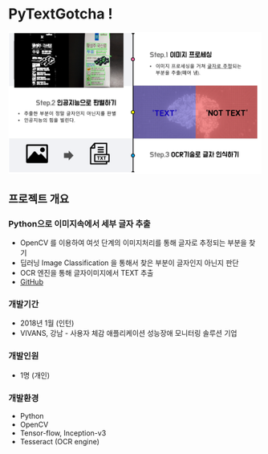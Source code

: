 # PyTextGotcha !

<img src="https://github.com/nicewoong/portfolio/blob/master/images/pytextgotcha.png" alt="pytextgotcha"/>

## 프로젝트 개요

### Python으로 이미지속에서 세부 글자 추출

* OpenCV 를 이용하여 여섯 단계의 이미지처리를 통해 글자로 추정되는 부분을 찾기
* 딥러닝 Image Classification 을 통해서 찾은 부분이 글자인지 아닌지 판단
* OCR 엔진을 통해 글자이미지에서 TEXT 추출
* [GitHub](https://github.com/nicewoong/pyTextGotcha)

### 개발기간
* 2018년 1월 (인턴)
* VIVANS, 강남 - 사용자 체감 애플리케이션 성능장애 모니터링 솔루션 기업

### 개발인원
* 1명 (개인)

### 개발환경
* Python 
* OpenCV
* Tensor-flow, Inception-v3
* Tesseract (OCR engine)
